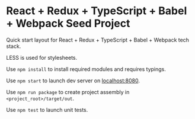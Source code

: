 # React + Redux + TypeScript + Babel + Webpack Seed Project

Quick start layout for React + Redux + TypeScript + Babel + Webpack tech stack.

LESS is used for stylesheets.

Use `npm install` to install required modules and requires typings.

Use `npm start` to launch dev server on [localhost:8080](http://localhost:8080/).

Use `npm run package` to create project assembly in `<project_root>/target/out`.

Use `npm test` to launch unit tests.
